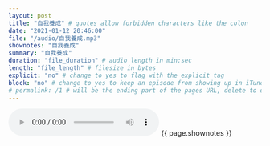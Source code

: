 ```yaml
---
layout: post
title: "自我養成" # quotes allow forbidden characters like the colon
date: "2021-01-12 20:46:00"
file: "/audio/自我養成.mp3"
shownotes: "自我養成"
summary: "自我養成"
duration: "file_duration" # audio length in min:sec
length: "file_length" # filesize in bytes
explicit: "no" # change to yes to flag with the explicit tag
block: "no" # change to yes to keep an episode from showing up in iTunes
# permalink: /1 # will be the ending part of the pages URL, delete to default to the title
---
```


<audio controls>
<source src="{{site.url}}{{site.baseurl}}{{ page.file }}" type="audio/x-mp3">
Your browser does not support the audio element.
</audio>
{{ page.shownotes }}

